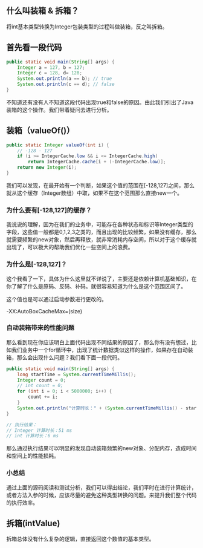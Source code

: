 ## 什么叫装箱 & 拆箱？

将int基本类型转换为Integer包装类型的过程叫做装箱，反之叫拆箱。

## 首先看一段代码

```java
public static void main(String[] args) {
    Integer a = 127, b = 127;
    Integer c = 128, d= 128;
    System.out.println(a == b); // true
    System.out.println(c == d); // false
}
```

不知道还有没有人不知道这段代码出现true和false的原因。由此我们引出了Java装箱的这个操作。我们带着疑问去进行分析。

## 装箱（valueOf()）

```java
public static Integer valueOf(int i) {
    // -128 - 127
    if (i >= IntegerCache.low && i <= IntegerCache.high)
        return IntegerCache.cache[i + (-IntegerCache.low)];
    return new Integer(i);
}
```

我们可以发现，在最开始有一个判断，如果这个值的范围在[-128,127]之间，那么就从这个缓存（Integer数组）中取，如果不在这个范围那么直接new一个。

### 为什么要有[-128,127]的缓存？

我说说的理解，因为在我们的业务中，可能存在各种状态和标识等Integer类型的字段，这些值一般都是0,1,2,3之类的，而且出现的比较频繁，如果没有缓存，那么就需要频繁的new对象，然后再释放，就非常消耗内存空间，所以对于这个缓存就出现了，可以极大的帮助我们优化一些空间上的浪费。

### 为什么是[-128,127]？

这个我看了一下，具体为什么这里就不详说了，主要还是依赖计算机基础知识，在你了解了什么是原码、反码、补码。就很容易知道为什么是这个范围区间了。

这个值也是可以通过启动参数进行更改的。

-XX:AutoBoxCacheMax=(size)

### 自动装箱带来的性能问题
那么看到现在你应该明白上面代码出现不同结果的原因了，那么你有没有想过，比如我们业务中一个for循环中，出现了统计数据类似这样的操作，如果存在自动装箱，那么会出现什么问题？我们看下面一段代码。

```java
public static void main(String[] args) {
    long startTime = System.currentTimeMillis();
    Integer count = 0;
    // int count = 0;
    for (int i = 0; i < 5000000; i++) {
        count += i;
    }
    System.out.println("计算时长：" + (System.currentTimeMillis() - startTime) + " ms");
}

// 执行结果：
// Integer 计算时长：51 ms
// int 计算时长：6 ms
```

那么通过执行结果可以明显的发现自动装箱频繁的new对象、分配内存，造成时间和空间上的性能损耗。

### 小总结
通过上面的源码阅读和测试分析，我们可以得出结论，我们平时在进行计算统计，或者方法入参的时候，应该尽量的避免这种类型转换的问题。来提升我们整个代码的执行效率。

## 拆箱(intValue)

拆箱总体没有什么复杂的逻辑，直接返回这个数值的基本类型。